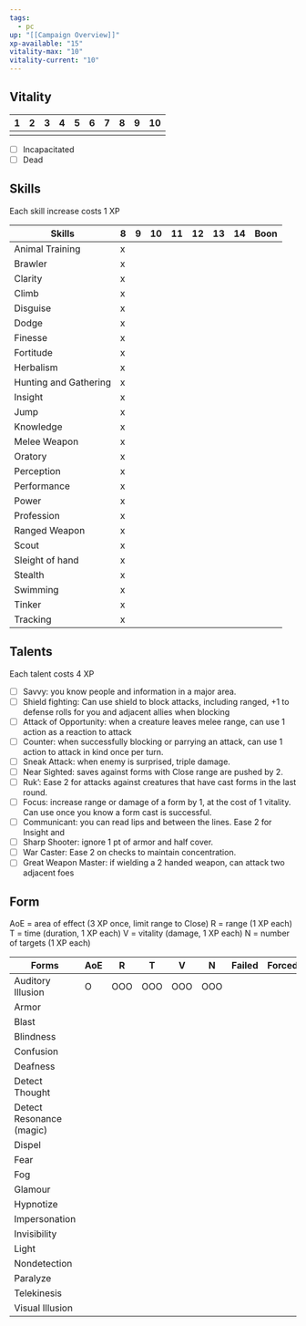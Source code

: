 ```yaml
---
tags:
  - pc
up: "[[Campaign Overview]]"
xp-available: "15"
vitality-max: "10"
vitality-current: "10"
---
```

## Vitality

| 1   | 2   | 3   | 4   | 5   | 6   | 7   | 8   | 9   | 10  |
| --- | --- | --- | --- | --- | --- | --- | --- | --- | --- |
|     |     |     |     |     |     |     |     |     |     |
- [ ] Incapacitated
- [ ] Dead

## Skills

Each skill increase costs 1 XP

| Skills                | 8   | 9   | 10  | 11  | 12  | 13  | 14  | Boon |
| --------------------- | --- | --- | --- | --- | --- | --- | --- | ---- |
| Animal Training       | x   |     |     |     |     |     |     |      |
| Brawler               | x   |     |     |     |     |     |     |      |
| Clarity               | x   |     |     |     |     |     |     |      |
| Climb                 | x   |     |     |     |     |     |     |      |
| Disguise              | x   |     |     |     |     |     |     |      |
| Dodge                 | x   |     |     |     |     |     |     |      |
| Finesse               | x   |     |     |     |     |     |     |      |
| Fortitude             | x   |     |     |     |     |     |     |      |
| Herbalism             | x   |     |     |     |     |     |     |      |
| Hunting and Gathering | x   |     |     |     |     |     |     |      |
| Insight               | x   |     |     |     |     |     |     |      |
| Jump                  | x   |     |     |     |     |     |     |      |
| Knowledge             | x   |     |     |     |     |     |     |      |
| Melee Weapon          | x   |     |     |     |     |     |     |      |
| Oratory               | x   |     |     |     |     |     |     |      |
| Perception            | x   |     |     |     |     |     |     |      |
| Performance           | x   |     |     |     |     |     |     |      |
| Power                 | x   |     |     |     |     |     |     |      |
| Profession            | x   |     |     |     |     |     |     |      |
| Ranged Weapon         | x   |     |     |     |     |     |     |      |
| Scout                 | x   |     |     |     |     |     |     |      |
| Sleight of hand       | x   |     |     |     |     |     |     |      |
| Stealth               | x   |     |     |     |     |     |     |      |
| Swimming              | x   |     |     |     |     |     |     |      |
| Tinker                | x   |     |     |     |     |     |     |      |
| Tracking              | x   |     |     |     |     |     |     |      |

## Talents

Each talent costs 4 XP

- [ ] Savvy: you know people and information in a major area.
- [ ] Shield fighting: Can use shield to block attacks, including ranged, +1 to defense rolls for you and adjacent allies when blocking
- [ ] Attack of Opportunity: when a creature leaves melee range, can use 1 action as a reaction to attack
- [ ] Counter: when successfully blocking or parrying an attack, can use 1 action to attack in kind once per turn.
- [ ] Sneak Attack: when enemy is surprised, triple damage.
- [ ] Near Sighted: saves against forms with Close range are pushed by 2.
- [ ] Ruk’: Ease 2 for attacks against creatures that have cast forms in the last round.
- [ ] Focus: increase range or damage of a form by 1, at the cost of 1 vitality. Can use once you know a form cast is successful.
- [ ] Communicant: you can read lips and between the lines. Ease 2 for Insight and 
- [ ] Sharp Shooter: ignore 1 pt of armor and half cover. 
- [ ] War Caster: Ease 2 on checks to maintain concentration.
- [ ] Great Weapon Master: if wielding a 2 handed weapon, can attack two adjacent foes

## Form

AoE = area of effect (3 XP once, limit range to Close)
R = range (1 XP each)
T = time (duration, 1 XP each)
V = vitality (damage, 1 XP each)
N = number of targets (1 XP each)

| Forms                    | AoE | R   | T   | V   | N   | Failed | Forced |
| ------------------------ | --- | --- | --- | --- | --- | ------ | ------ |
| Auditory Illusion        | O   | OOO | OOO | OOO | OOO |        |        |
| Armor                    |     |     |     |     |     |        |        |
| Blast                    |     |     |     |     |     |        |        |
| Blindness                |     |     |     |     |     |        |        |
| Confusion                |     |     |     |     |     |        |        |
| Deafness                 |     |     |     |     |     |        |        |
| Detect Thought           |     |     |     |     |     |        |        |
| Detect Resonance (magic) |     |     |     |     |     |        |        |
| Dispel                   |     |     |     |     |     |        |        |
| Fear                     |     |     |     |     |     |        |        |
| Fog                      |     |     |     |     |     |        |        |
| Glamour                  |     |     |     |     |     |        |        |
| Hypnotize                |     |     |     |     |     |        |        |
| Impersonation            |     |     |     |     |     |        |        |
| Invisibility             |     |     |     |     |     |        |        |
| Light                    |     |     |     |     |     |        |        |
| Nondetection             |     |     |     |     |     |        |        |
| Paralyze                 |     |     |     |     |     |        |        |
| Telekinesis              |     |     |     |     |     |        |        |
| Visual Illusion          |     |     |     |     |     |        |        |
